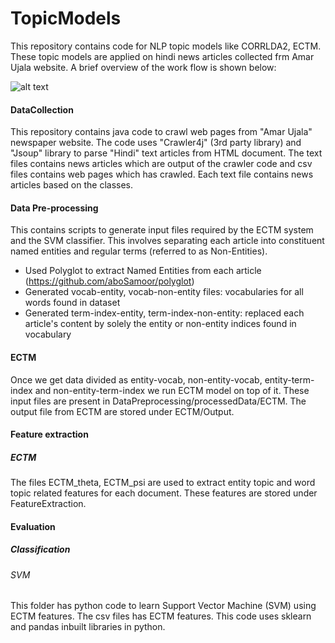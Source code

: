 # TopicModels
This repository contains code for NLP topic models like CORRLDA2, ECTM. These topic models are applied on hindi news articles collected frm Amar Ujala website. A brief overview of the work flow is shown below:
 
![alt text](https://github.com/singhya/TopicModels/blob/master/Workflow.jpg "ECTM model for Hindi news articles")



#### DataCollection
This repository contains java code to crawl web pages from "Amar Ujala" newspaper website. The code uses "Crawler4j" (3rd party library) and "Jsoup" library to parse "Hindi" text articles from HTML document. The text files contains news articles which are output of the crawler code and csv files contains web pages which has crawled. Each text file contains news articles based on the classes.

#### Data Pre-processing
This contains scripts to generate input files required by the ECTM system and the SVM classifier. This involves separating each article into constituent named entities and regular terms (referred to as Non-Entities).
- Used Polyglot to extract Named Entities from each article (https://github.com/aboSamoor/polyglot)
- Generated vocab-entity, vocab-non-entity files: vocabularies for all words found in dataset
- Generated term-index-entity, term-index-non-entity: replaced each article's content by solely the entity or non-entity indices found in vocabulary

#### ECTM
Once we get data divided as entity-vocab, non-entity-vocab, entity-term-index and non-entity-term-index we run ECTM model on top of it. These input files are present in DataPreprocessing/processedData/ECTM. The output file from ECTM are stored under ECTM/Output.

#### Feature extraction 
##### ECTM
The files ECTM_theta, ECTM_psi are used to extract entity topic and word topic related features for each document. These features are stored under FeatureExtraction.

#### Evaluation
##### Classification
###### SVM
This folder has python code to learn Support Vector Machine (SVM) using ECTM features. The csv files has ECTM features. This code uses sklearn and pandas inbuilt libraries in python.
